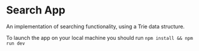 # Search App

An implementation of searching functionality, using a Trie data structure.

To launch the app on your local machine you should run `npm install && npm run dev`

